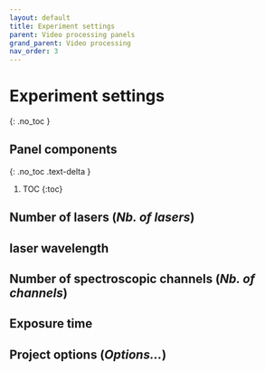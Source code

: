 ```yaml
---
layout: default
title: Experiment settings
parent: Video processing panels
grand_parent: Video processing
nav_order: 3
---
```


# Experiment settings
{: .no_toc }

## Panel components
{: .no_toc .text-delta }

1. TOC
{:toc}

## Number of lasers (*Nb. of lasers*)

## laser wavelength

## Number of spectroscopic channels (*Nb. of channels*)

## Exposure time

## Project options (*Options...*)


